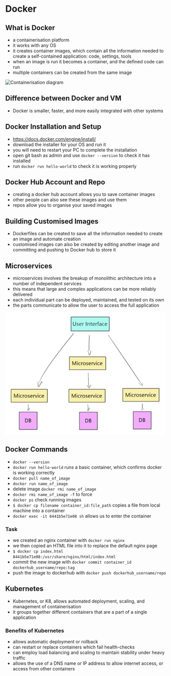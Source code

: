 # Docker

## What is Docker
- a containerisation platform
- it works with any OS
- it creates container images, which contain all the information needed to create a self-contained application: code, settings, tools
- when an image is run it becomes a container, and the defined code can run
- multiple containers can be created from the same image

![Containerisation diagram](containeristion.png)

## Difference between Docker and VM
- Docker is smaller, faster, and more easily integrated with other systems

## Docker Installation and Setup
- https://docs.docker.com/engine/install/
- download the installer for your OS and run it
- you will need to restart your PC to complete the installation
- open git bash as admin and use `docker --version` to check it has installed
- run `docker run hello-world` to check it is working properly

## Docker Hub Account and Repo
- creating a docker hub account allows you to save container images
- other people can also see these images and use them
- repos allow you to organise your saved images

## Building Customised Images
- Dockerfiles can be created to save all the information needed to create an image and automate creation
- customised images can also be created by editing another image and committing and pushing to Docker hub to store it

## Microservices
- microservices involves the breakup of monolithic architecture into a number of independent services
- this means that large and complex applications can be more reliably delivered
- each individual part can be deployed, maintained, and tested on its own
- the parts communicate to allow the user to access the full application

![Microservices diagram](microservices.png)

## Docker Commands
- `docker --version`
- `docker run hello-world` runs a basic container, which confirms docker is working correctly
- `docker pull name_of_image`
- `docker run name_of_image`
- delete image `docker rmi name_of_image`
- `docker rmi name_of_image -f` to force
- `docker ps` check running images
- `$ docker cp filename container_id:file_path` copies a file from local machine into a container
- `docker exec -it 8441b5e71e08 sh` allows us to enter the container

### Task
- we created an nginx container with `docker run nginx`
- we then copied an HTML file into it to replace the default nginx page
- `$ docker cp index.html 8441b5e71e08:/usr/share/nginx/html/index.html`
- commit the new image with `docker commit container_id dockerhub_username/repo:tag`
- push the image to dockerhub with `docker push dockerhub_username/repo`

## Kubernetes
- Kubernetes, or K8, allows automated deployment, scaling, and management of containerisation
- it groups together different containers that are a part of a single application

### Benefits of Kubernetes
- allows automatic deployment or rollback
- can restart or replace containers which fail health-checks
- can employ load balancing and scaling to maintain stability under heavy traffic
- allows the use of a DNS name or IP address to allow internet access, or access from other containers
